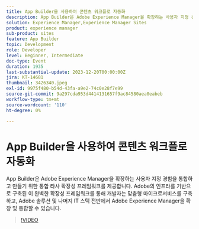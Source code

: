 ```yaml
---
title: App Builder을 사용하여 콘텐츠 워크플로 자동화
description: App Builder은 Adobe Experience Manager을 확장하는 사용자 지정 경험을 통합하고 만들기 위한 통합 타사 확장성 프레임워크를 제공합니다. Adobe의 인프라를 기반으로 구축된 이 완벽한 확장성 프레임워크를 통해 개발자는 맞춤형 마이크로서비스를 구축하고, Adobe 솔루션 및 나머지 IT 스택 전반에서 Adobe Experience Manager을 확장 및 통합할 수 있습니다.
solution: Experience Manager,Experience Manager Sites
product: experience manager
sub-product: sites
feature: App Builder
topic: Development
role: Developer
level: Beginner, Intermediate
doc-type: Event
duration: 1935
last-substantial-update: 2023-12-20T00:00:00Z
jira: KT-14681
thumbnail: 3426340.jpeg
exl-id: 9975f480-b54d-43fa-a9e2-74c0e28f7e99
source-git-commit: 9a297cda953d4414131657f9ac84580aea0eabeb
workflow-type: tm+mt
source-wordcount: '110'
ht-degree: 0%

---
```


# App Builder을 사용하여 콘텐츠 워크플로 자동화

App Builder은 Adobe Experience Manager을 확장하는 사용자 지정 경험을 통합하고 만들기 위한 통합 타사 확장성 프레임워크를 제공합니다. Adobe의 인프라를 기반으로 구축된 이 완벽한 확장성 프레임워크를 통해 개발자는 맞춤형 마이크로서비스를 구축하고, Adobe 솔루션 및 나머지 IT 스택 전반에서 Adobe Experience Manager을 확장 및 통합할 수 있습니다.

>[!VIDEO](https://video.tv.adobe.com/v/3426340/?learn=on)
